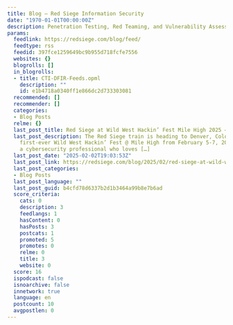 ```yaml
---
title: Blog – Red Siege Information Security
date: "1970-01-01T00:00:00Z"
description: Penetration Testing, Red Teaming, and Vulnerability Assessments
params:
  feedlink: https://redsiege.com/blog/feed/
  feedtype: rss
  feedid: 397fce1259649bc9b955d718fcfe7556
  websites: {}
  blogrolls: []
  in_blogrolls:
  - title: CTI-DFIR-Feeds.opml
    description: ""
    id: e1b4718a0340ff1e866dc2d733303081
  recommended: []
  recommender: []
  categories:
  - Blog Posts
  relme: {}
  last_post_title: Red Siege at Wild West Hackin’ Fest Mile High 2025 – What to Expect!
  last_post_description: The Red Siege train is heading to Denver, Colorado, for the
    first-ever Wild West Hackin’ Fest @ Mile High from February 5-7, 2025! If you’re
    a cybersecurity professional who loves […]
  last_post_date: "2025-02-02T19:03:53Z"
  last_post_link: https://redsiege.com/blog/2025/02/red-siege-at-wild-west-hackin-fest-mile-high-2025-what-to-expect/
  last_post_categories:
  - Blog Posts
  last_post_language: ""
  last_post_guid: b4cfd78d6337b2d1b3464a99b8e7b6ad
  score_criteria:
    cats: 0
    description: 3
    feedlangs: 1
    hasContent: 0
    hasPosts: 3
    postcats: 1
    promoted: 5
    promotes: 0
    relme: 0
    title: 3
    website: 0
  score: 16
  ispodcast: false
  isnoarchive: false
  innetwork: true
  language: en
  postcount: 10
  avgpostlen: 0
---
```

